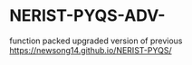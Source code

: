 # NERIST-PYQS-ADV-
function packed upgraded version of previous https://newsong14.github.io/NERIST-PYQS/
